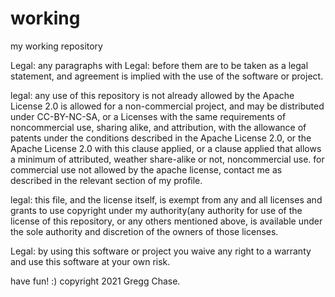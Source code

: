 # working
my working repository

Legal: any paragraphs with Legal: before them are to be taken as a legal statement, and agreement is implied with the use of the software or project.

legal: any use of this repository is not already allowed by the Apache License 2.0 is allowed for a non-commercial project, and may be distributed under CC-BY-NC-SA, or a Licenses with the same requirements of noncommercial use, sharing alike, and attribution, with the allowance of patents under the conditions described in the Apache License 2.0, or the Apache License 2.0 with this clause applied, or a clause applied that allows a minimum of attributed, weather share-alike or not, noncommercial use. for commercial use not allowed by the apache license, contact me as described in the relevant section of my profile.

legal: this file, and the license itself, is exempt from any and all licenses and grants to use copyright under my authority(any authority for use of the license of this repository, or any others mentioned above, is available under the sole authority and discretion of the owners of those licenses.

Legal: by using this software or project you waive any right to a warranty and use this software at your own risk.

have fun!   :)
copyright 2021 Gregg Chase.
